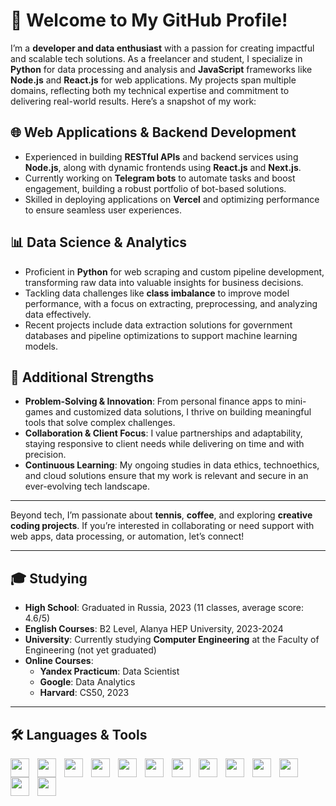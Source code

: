 # 👋 Welcome to My GitHub Profile!

I’m a **developer and data enthusiast** with a passion for creating impactful and scalable tech solutions. As a freelancer and student, I specialize in **Python** for data processing and analysis and **JavaScript** frameworks like **Node.js** and **React.js** for web applications. My projects span multiple domains, reflecting both my technical expertise and commitment to delivering real-world results. Here’s a snapshot of my work:

## 🌐 Web Applications & Backend Development
- Experienced in building **RESTful APIs** and backend services using **Node.js**, along with dynamic frontends using **React.js** and **Next.js**.
- Currently working on **Telegram bots** to automate tasks and boost engagement, building a robust portfolio of bot-based solutions.
- Skilled in deploying applications on **Vercel** and optimizing performance to ensure seamless user experiences.

## 📊 Data Science & Analytics
- Proficient in **Python** for web scraping and custom pipeline development, transforming raw data into valuable insights for business decisions.
- Tackling data challenges like **class imbalance** to improve model performance, with a focus on extracting, preprocessing, and analyzing data effectively.
- Recent projects include data extraction solutions for government databases and pipeline optimizations to support machine learning models.

## 🔧 Additional Strengths
- **Problem-Solving & Innovation**: From personal finance apps to mini-games and customized data solutions, I thrive on building meaningful tools that solve complex challenges.
- **Collaboration & Client Focus**: I value partnerships and adaptability, staying responsive to client needs while delivering on time and with precision.
- **Continuous Learning**: My ongoing studies in data ethics, technoethics, and cloud solutions ensure that my work is relevant and secure in an ever-evolving tech landscape.

---

Beyond tech, I’m passionate about **tennis**, **coffee**, and exploring **creative coding projects**. If you’re interested in collaborating or need support with web apps, data processing, or automation, let’s connect!

---

## 🎓 Studying

- **High School**: Graduated in Russia, 2023 (11 classes, average score: 4.6/5)
- **English Courses**: B2 Level, Alanya HEP University, 2023-2024
- **University**: Currently studying **Computer Engineering** at the Faculty of Engineering (not yet graduated)
- **Online Courses**:
  - **Yandex Practicum**: Data Scientist
  - **Google**: Data Analytics
  - **Harvard**: CS50, 2023

---

## 🛠️ Languages & Tools

<img align="left" width="30px" style="padding-right:10px" src="https://cdn.jsdelivr.net/gh/devicons/devicon@latest/icons/python/python-plain.svg" />
<img align="left" width="30px" style="padding-right:10px" src="https://cdn.jsdelivr.net/gh/devicons/devicon@latest/icons/jupyter/jupyter-original-wordmark.svg" />
<img align="left" width="30px" style="padding-right:10px" src="https://cdn.jsdelivr.net/gh/devicons/devicon@latest/icons/numpy/numpy-plain.svg" />
<img align="left" width="30px" style="padding-right:10px" src="https://cdn.jsdelivr.net/gh/devicons/devicon@latest/icons/java/java-plain.svg" />
<img align="left" width="30px" style="padding-right:10px" src="https://cdn.jsdelivr.net/gh/devicons/devicon@latest/icons/javascript/javascript-plain.svg" />
<img align="left" width="30px" style="padding-right:10px" src="https://cdn.jsdelivr.net/gh/devicons/devicon@latest/icons/json/json-plain.svg" />
<img align="left" width="30px" style="padding-right:10px" src="https://cdn.jsdelivr.net/gh/devicons/devicon@latest/icons/nextjs/nextjs-plain.svg" />
<img align="left" width="30px" style="padding-right:10px" src="https://cdn.jsdelivr.net/gh/devicons/devicon@latest/icons/nodejs/nodejs-plain.svg" />
<img align="left" width="30px" style="padding-right:10px" src="https://cdn.jsdelivr.net/gh/devicons/devicon@latest/icons/react/react-original.svg" />
<img align="left" width="30px" style="padding-right:10px" src="https://cdn.jsdelivr.net/gh/devicons/devicon@latest/icons/illustrator/illustrator-plain.svg" />
<img align="left" width="30px" style="padding-right:10px" src="https://cdn.jsdelivr.net/gh/devicons/devicon@latest/icons/photoshop/photoshop-plain.svg" />
<img align="left" width="30px" style="padding-right:10px" src="https://cdn.jsdelivr.net/gh/devicons/devicon@latest/icons/aftereffects/aftereffects-plain.svg" />
<img align="left" width="30px" style="padding-right:10px" src="https://cdn.jsdelivr.net/gh/devicons/devicon@latest/icons/notion/notion-plain.svg" />

<br clear="left" />
